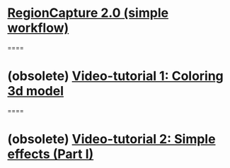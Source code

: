 # [RegionCapture 2.0 (simple workflow)](https://youtu.be/DVbNnwMWTEg)
====
# (obsolete) [Video-tutorial 1: Coloring 3d model](https://vimeo.com/147882653)
====
# (obsolete) [Video-tutorial 2: Simple effects (Part I)](https://vimeo.com/150164988)
